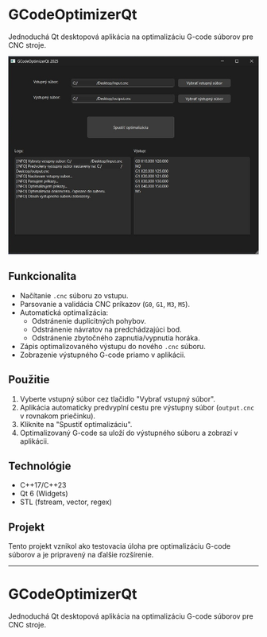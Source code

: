 # GCodeOptimizerQt

Jednoduchá Qt desktopová aplikácia na optimalizáciu G-code súborov pre CNC stroje.

![Preview](preview.jpg)

## Funkcionalita
- Načítanie `.cnc` súboru zo vstupu.
- Parsovanie a validácia CNC príkazov (`G0`, `G1`, `M3`, `M5`).
- Automatická optimalizácia:
  - Odstránenie duplicitných pohybov.
  - Odstránenie návratov na predchádzajúci bod.
  - Odstránenie zbytočného zapnutia/vypnutia horáka.
- Zápis optimalizovaného výstupu do nového `.cnc` súboru.
- Zobrazenie výstupného G-code priamo v aplikácii.

## Použitie
1. Vyberte vstupný súbor cez tlačidlo "Vybrať vstupný súbor".
2. Aplikácia automaticky predvyplní cestu pre výstupny súbor (`output.cnc` v rovnakom priečinku).
3. Kliknite na "Spustiť optimalizáciu".
4. Optimalizovaný G-code sa uloží do výstupného súboru a zobrazí v aplikácii.

## Technológie
- C++17/C++23
- Qt 6 (Widgets)
- STL (fstream, vector, regex)

## Projekt
Tento projekt vznikol ako testovacia úloha pre optimalizáciu G-code súborov a je pripravený na ďalšie rozšírenie.

---
# GCodeOptimizerQt
Jednoduchá Qt desktopová aplikácia na optimalizáciu G-code súborov pre CNC stroje.
